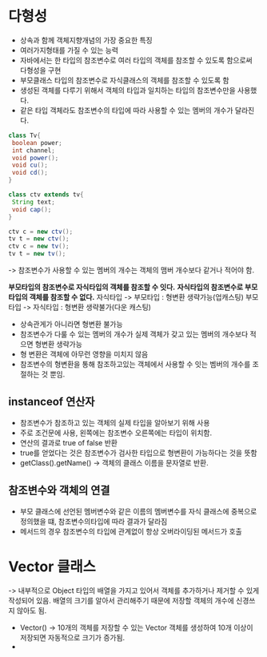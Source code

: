 # 다형성
- 상속과 함께 객체지향개념의 가장 중요한 특징
- 여러가지형태를 가질 수 있는 능력
- 자바에서는 한 타입의 참조변수로 여러 타입의 객체를 참조할 수 있도록 함으로써 다형성을 구현
- 부모클래스 타입의 참조변수로 자식클래스의 객체를 참조할 수 있도록 함
- 생성된 객체를 다루기 위해서 객체의 타입과 일치하는 타입의 참조변수만을 사용했다.
- 같은 타입 객체라도 참조변수의 타입에 따라 사용할 수 있는 멤버의 개수가 달라진다.

``` java
class Tv{
 boolean power;
 int channel;
 void power();
 void cu();
 void cd();
}

class ctv extends tv{
 String text;
 void cap();
}

ctv c = new ctv();
tv t = new ctv();
ctv c = new tv();
tv t = new tv();
```

-> 참조변수가 사용할 수 있는 멤버의 개수는 객체의 맴버 개수보다 같거나 적어야 함.

**부모타입의 참조변수로 자식타입의 객체를 참조할 수 잇다.**
**자식타입의 참조변수로 부모타입의 객체를 참조할 수 없다.**
자식타입 -> 부모타입 : 형변환 생략가능(업캐스팅)
부모타입 -> 자식타입 : 형변환 생략불가(다운 캐스팅)
  - 상속관게가 아니라면 형변환 불가능
  - 참조변수가 다룰 수 있는 멤버의 개수가 실제 객체가 갖고 있는 멤버의 개수보다 적으면 형변환 생략가능
  - 형 변환은 객체에 아무런 영향을 미치지 않음
  - 참조변수의 형변환을 통해 참조하고있는 객체에서 사용할 수 잇는 벰버의 개수를 조절하는 것 뿐임.


## instanceof 연산자
- 참조변수가 참조하고 있는 객체의 실제 타입을 알아보기 위해 사용
- 주로 조건문에 사용, 왼쪽에는 참조변수 오른쪽에는 타입이 위치함.
- 연산의 결과로 true of false 반환
- true를 얻었다는 것은 참조변수가 검사한 타입으로 형변환이 가능하다는 것을 뜻함
- getClass().getName() -> 객체의 클래스 이름을 문자열로 반환.

## 참조변수와 객체의 연결
- 부모 클래스에 선언된 멤버변수와 같은 이름의 멤버변수를 자식 클래스에 중복으로 정의했을 떄, 참조변수의타입에 따라
  결과가 달라짐
- 메서드의 경우 참조변수의 타입에 관계없이 항상 오버라이딩된 메서드가 호출


# Vector 클래스
-> 내부적으로 Object 타입의 배열을 가지고 있어서 객체를 추가하거나 제거할 수 있게 작성되어 있음.
배열의 크기를 알아서 관리해주기 때문에 저장할 객체의 개수에 신경쓰지 않아도 됨.
- Vector() -> 10개의 객체를 저장할 수 있는 Vector 객체를 생성하여 10개 이상이 저장되면 자동적으로 크기가 증가됨.
-  
